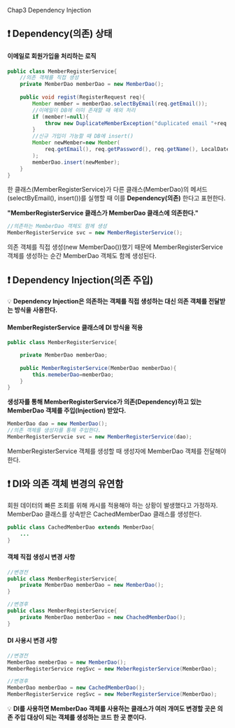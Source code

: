Chap3 Dependency Injection
## ❗ Dependency(의존) 상태
#### 이메일로 회원가입을 처리하는 로직
```java
public class MemberRegisterService{
	//의존 객체를 직접 생성
	private MemberDao memberDao = new MemberDao();
    
    public void regist(RegisterRequest req){
    	Member member = memberDao.selectByEmail(req.getEmail());
        //이메일이 DB에 이미 존재할 때 예외 처리
        if (member!=null){
        	throw new DuplicateMemberException("duplicated email "+req.getEmail());
		}
        //신규 가입이 가능할 때 DB에 insert()
        Member newMember=new Member(
        	req.getEmail(), req.getPassword(), req.getName(), LocalDateTime.now()
        );
        memberDao.insert(newMember);
    }
}
```
한 클래스(MemberRegisterService)가 다른 클래스(MemberDao)의 메서드(selectByEmail(), insert())를 실행할 때 이를 **Dependency(의존)** 한다고 표현한다.

__"MemberRegisterService 클래스가 MemberDao 클래스에 의존한다."__


~~~java
//의존하는 MemberDao 객체도 함께 생성
MemberRegisterService svc = new MemberRegisterService();
~~~
의존 객체를 직접 생성(new MemberDao())했기 때문에 MemberRegisterService 객체를 생성하는 순간 MemberDao 객체도 함께 생성된다.

  

## ❗ Dependency Injection(의존 주입)
💡 **Dependency Injection은 의존하는 객체를 직접 생성하는 대신 의존 객체를 전달받는 방식을 사용한다.**

#### MemberRegisterService 클래스에 DI 방식을 적용
```java
public class MemberRegisterService{

	private MemberDao memberDao; 
 
    public MemberRegisterService(MemberDao memberDao){
		this.memeberDao=memberDao;
	}
}
```

**생성자를 통해 MemberRegisterService가 의존(Dependency)하고 있는 MemberDao 객체를 주입(Injection) 받았다.**

```java
MemberDao dao = new MemberDao();
//의존 객체를 생성자를 통해 주입한다.
MemberRegisterServcie svc = new MemberRegisterService(dao);
```
MemberRegisterService 객체를 생성할 때 생성자에 MemberDao 객체를 전달해야 한다.


## ❗ DI와 의존 객체 변경의 유연함
회원 데이터의 빠른 조회를 위해 캐시를 적용해야 하는 상황이 발생했다고 가정하자. MemberDao 클래스를 상속받은 CachedMemberDao 클래스를 생성한다.
```java
public class CachedMemberDao extends MemberDao{
	...
}
``` 
#### 객체 직접 생성시 변경 사항
```java 
//변경전
public class MemberRegisterService{
	private MemberDao memberDao = new MemberDao();
}

//변경후
public class MemberRegisterService{
	private MemberDao memberDao = new ChachedMemberDao();
}
```

#### DI 사용시 변경 사항
```java 
//변경전
MemberDao memberDao = new MemberDao();
MemberRegisterService regSvc = new MeberRegisterService(MemberDao);

//변경후
MemberDao memberDao = new CachedMemberDao();
MemberRegisterService regSvc = new MeberRegisterService(MemberDao);
```
💡 **DI를 사용하면 MemberDao 객체를 사용하는 클래스가 여러 개여도 변경할 곳은 의존 주입 대상이 되는 객체를 생성하는 코드 한 곳 뿐이다.**